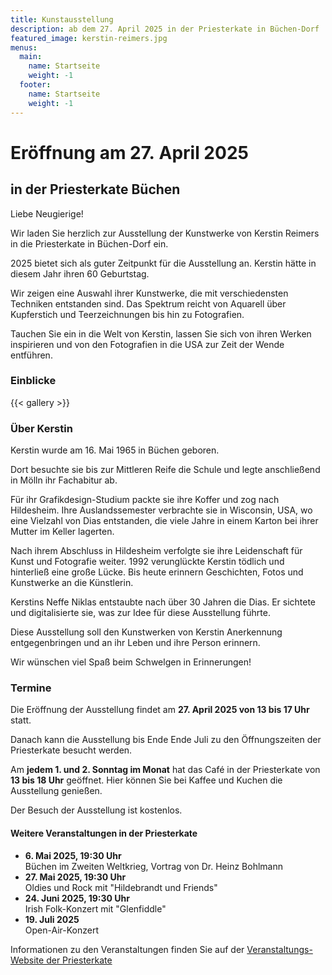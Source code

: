 ```yaml
---
title: Kunstausstellung
description: ab dem 27. April 2025 in der Priesterkate in Büchen-Dorf
featured_image: kerstin-reimers.jpg
menus:
  main:
    name: Startseite
    weight: -1
  footer:
    name: Startseite
    weight: -1
---
```


# Eröffnung am 27.&nbsp;April&nbsp;2025

## in der Priesterkate Büchen

Liebe Neugierige!

Wir laden Sie herzlich zur Ausstellung der Kunstwerke von Kerstin Reimers in die Priesterkate in Büchen-Dorf ein.

2025 bietet sich als guter Zeitpunkt für die Ausstellung an. Kerstin hätte in diesem Jahr ihren 60 Geburtstag.

Wir zeigen eine Auswahl ihrer Kunstwerke, die mit verschiedensten Techniken entstanden sind. Das Spektrum reicht von Aquarell über Kupferstich und Teerzeichnungen bis hin zu Fotografien.

Tauchen Sie ein in die Welt von Kerstin, lassen Sie sich von ihren Werken inspirieren und von den Fotografien in die USA zur Zeit der Wende entführen.

### Einblicke

{{< gallery >}}

### Über Kerstin

Kerstin wurde am 16. Mai 1965 in Büchen geboren.

Dort besuchte sie bis zur Mittleren Reife die Schule und legte anschließend in Mölln ihr Fachabitur ab.

Für ihr Grafikdesign-Studium packte sie ihre Koffer und zog nach Hildesheim. Ihre Auslandssemester verbrachte sie in Wisconsin, USA, wo eine Vielzahl von Dias entstanden, die viele Jahre in einem Karton bei ihrer Mutter im Keller lagerten.

Nach ihrem Abschluss in Hildesheim verfolgte sie ihre Leidenschaft für Kunst und Fotografie weiter. 1992 verunglückte Kerstin tödlich und hinterließ eine große Lücke. Bis heute erinnern Geschichten, Fotos und Kunstwerke an die Künstlerin.

Kerstins Neffe Niklas entstaubte nach über 30 Jahren die Dias. Er sichtete und digitalisierte sie, was zur Idee für diese Ausstellung führte.

Diese Ausstellung soll den Kunstwerken von Kerstin Anerkennung entgegenbringen und an ihr Leben und ihre Person erinnern.

Wir wünschen viel Spaß beim Schwelgen in Erinnerungen!

### Termine

Die Eröffnung der Ausstellung findet am **27. April 2025 von 13 bis 17 Uhr** statt. 

Danach kann die Ausstellung bis Ende Ende Juli zu den Öffnungszeiten der Priesterkate besucht werden.

Am **jedem 1. und 2. Sonntag im Monat** hat das Café in der Priesterkate von **13 bis 18 Uhr** geöffnet. Hier können Sie bei Kaffee und Kuchen die Ausstellung genießen.

Der Besuch der Ausstellung ist kostenlos.

#### Weitere Veranstaltungen in der Priesterkate

- **6. Mai 2025, 19:30 Uhr**  
  Büchen im Zweiten Weltkrieg, Vortrag von Dr. Heinz Bohlmann  
- **27. Mai 2025, 19:30 Uhr**  
  Oldies und Rock mit "Hildebrandt und Friends"  
- **24. Juni 2025, 19:30 Uhr**  
  Irish Folk-Konzert mit "Glenfiddle"  
- **19. Juli 2025**  
  Open-Air-Konzert

Informationen zu den Veranstaltungen finden Sie auf der [Veranstaltungs-Website der Priesterkate](https://www.buechen.de/kultur/priesterkate/veranstaltungen/)